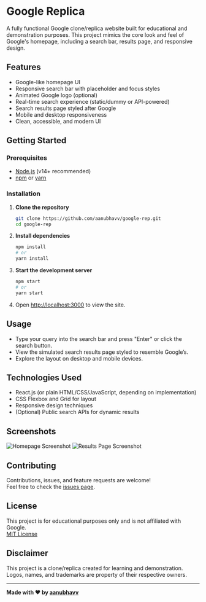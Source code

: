 # Google Replica

A fully functional Google clone/replica website built for educational and demonstration purposes. This project mimics the core look and feel of Google's homepage, including a search bar, results page, and responsive design.

## Features

- Google-like homepage UI
- Responsive search bar with placeholder and focus styles
- Animated Google logo (optional)
- Real-time search experience (static/dummy or API-powered)
- Search results page styled after Google
- Mobile and desktop responsiveness
- Clean, accessible, and modern UI

## Getting Started

### Prerequisites

- [Node.js](https://nodejs.org/) (v14+ recommended)
- [npm](https://www.npmjs.com/) or [yarn](https://yarnpkg.com/)

### Installation

1. **Clone the repository**
   ```bash
   git clone https://github.com/aanubhavv/google-rep.git
   cd google-rep
   ```

2. **Install dependencies**
   ```bash
   npm install
   # or
   yarn install
   ```

3. **Start the development server**
   ```bash
   npm start
   # or
   yarn start
   ```

4. Open [http://localhost:3000](http://localhost:3000) to view the site.

## Usage

- Type your query into the search bar and press "Enter" or click the search button.
- View the simulated search results page styled to resemble Google’s.
- Explore the layout on desktop and mobile devices.

## Technologies Used

- React.js (or plain HTML/CSS/JavaScript, depending on implementation)
- CSS Flexbox and Grid for layout
- Responsive design techniques
- (Optional) Public search APIs for dynamic results

## Screenshots

<!-- Add screenshots in the `/screenshots` directory and link here -->
![Homepage Screenshot](screenshots/homepage.png)
![Results Page Screenshot](screenshots/results.png)

## Contributing

Contributions, issues, and feature requests are welcome!  
Feel free to check the [issues page](https://github.com/aanubhavv/google-rep/issues).

## License

This project is for educational purposes only and is not affiliated with Google.  
[MIT License](LICENSE)

## Disclaimer

This project is a clone/replica created for learning and demonstration.  
Logos, names, and trademarks are property of their respective owners.

---

**Made with ❤️ by [aanubhavv](https://github.com/aanubhavv)**
